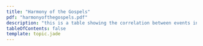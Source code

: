 ```yaml
---
title: "Harmony of the Gospels"
pdf: "harmonyofthegospels.pdf"
description: "this is a table showing the correlation between events in the four gospels."
tableOfContents: false
template: topic.jade
---
```


